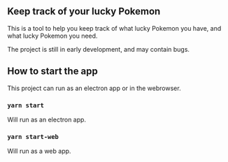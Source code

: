## Keep track of your lucky Pokemon
This is a tool to help you keep track of what lucky Pokemon you have, and what lucky Pokemon you need.

The project is still in early development, and may contain bugs.

## How to start the app

This project can run as an electron app or in the webrowser.

### `yarn start`
Will run as an electron app.

### `yarn start-web`
Will run as a web app.
